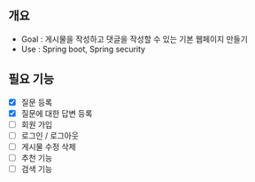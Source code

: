 ## 개요

- Goal : 게시물을 작성하고 댓글을 작성할 수 있는 기본 웹페이지 만들기
- Use : Spring boot, Spring security

## 필요 기능
- [x] 질문 등록
- [x] 질문에 대한 답변 등록
- [ ] 회원 가입
- [ ] 로그인 / 로그아웃
- [ ] 게시물 수정 삭제
- [ ] 추천 기능
- [ ] 검색 기능

